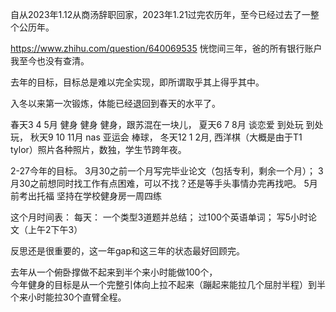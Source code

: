 <!-- ex_nolevel -->
自从2023年1.12从商汤辞职回家，2023年1.21过完农历年，至今已经过去了一整个公历年。

https://www.zhihu.com/question/640069535 恍惚间三年，爸的所有银行账户我至今也没有查清。

去年的目标，目标总是难以完全实现，即所谓取乎其上得乎其中。

入冬以来第一次锻炼，体能已经退回到春天的水平了。

春天3 4 5月 健身 健身 健身，跟苏混在一块儿，
夏天6 7 8月 谈恋爱 到处玩 到处玩，
秋天9 10 11月 nas 亚运会 棒球，
冬天12 1 2月, 西洋棋（大概是由于T1 tylor）照片各种照片，数独，学生节跨年夜。

2-27今年的目标。
3月30之前一个月写完毕业论文（包括专利，剩余一个月）；
3月30之前想同时找工作有点困难，可以不找？还是等手头事情办完再找吧。
5月前考出托福
坚持在学校健身房一周四练

这个月时间表：
每天：
一个类型3道题并总结；
过100个英语单词；
写5小时论文（上午2下午3）

反思还是很重要的，这一年gap和这三年的状态最好回顾完。

去年从一个俯卧撑做不起来到半个来小时能做100个，  
今年健身的目标是从一个完整引体向上拉不起来（蹦起来能拉几个屈肘半程）到半个来小时能拉30个直臂全程。